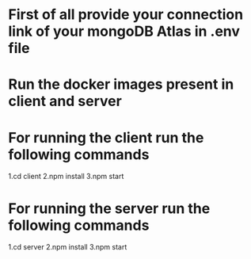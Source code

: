 # First of all provide your connection link of your mongoDB Atlas in .env file
# Run the docker images present in client and server


# For running the client run the following commands
1.cd client
2.npm install 
3.npm start

# For running the server run the following commands
1.cd server
2.npm install 
3.npm start

